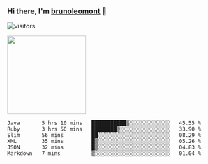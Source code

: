 ### Hi there, I'm [brunoleomont](https://www.linkedin.com/in/brunoleomont/) 👋

![visitors](https://visitor-badge.glitch.me/badge?page_id=page.id)

<img height="180em" src="https://github-readme-stats.vercel.app/api?username=brunoleomont&show_icons=true&hide_border=true&&count_private=true&include_all_commits=true" />

<!--START_SECTION:waka-->

```text
Java       5 hrs 10 mins   ███████████▒░░░░░░░░░░░░░   45.55 %
Ruby       3 hrs 50 mins   ████████▒░░░░░░░░░░░░░░░░   33.90 %
Slim       56 mins         ██░░░░░░░░░░░░░░░░░░░░░░░   08.29 %
XML        35 mins         █▒░░░░░░░░░░░░░░░░░░░░░░░   05.26 %
JSON       32 mins         █▒░░░░░░░░░░░░░░░░░░░░░░░   04.83 %
Markdown   7 mins          ▒░░░░░░░░░░░░░░░░░░░░░░░░   01.04 %
```

<!--END_SECTION:waka-->

<!--
**brunoleomont/brunoleomont** is a ✨ _special_ ✨ repository because its `README.md` (this file) appears on your GitHub profile.

Here are some ideas to get you started:

- 🔭 I’m currently working on ...
- 🌱 I’m currently learning ...
- 👯 I’m looking to collaborate on ...
- 🤔 I’m looking for help with ...
- 💬 Ask me about ...
- 📫 How to reach me: ...
- 😄 Pronouns: ...
- ⚡ Fun fact: ...
-->
